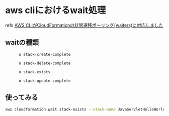 # aws cliにおけるwait処理

 refs [AWS CLIがCloudFormationの状態遷移ポーリング(waiters)に対応しました](http://dev.classmethod.jp/cloud/aws/awscli-now-supports-cloudformation-waiters/)

## waitの種類

 ```
       o stack-create-complete

       o stack-delete-complete

       o stack-exists

       o stack-update-complete
``` 

## 使ってみる

 ```sh
aws cloudformation wait stack-exists --stack-name JavaServletHelloWorld2
```
